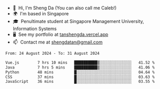 <!---
tan-sd/tan-sd is a ✨ special ✨ repository because its `README.md` (this file) appears on your GitHub profile.
You can click the Preview link to take a look at your changes.
--->
- 👋  Hi, I'm Sheng Da (You can also call me Caleb!)
- 🌍  I'm based in Singapore
- 🎓  Penultimate student at Singapore Management University, Information Systems
- 🖥️  See my portfolio at [tanshengda.vercel.app](https://tanshengda.vercel.app/)
- 📫  Contact me at [shengdatan@gmail.com](mailto:shengdatan@gmail.com)

<!--START_SECTION:waka-->

```txt
From: 24 August 2024 - To: 31 August 2024

Vue.js        7 hrs 10 mins   ██████████▒░░░░░░░░░░░░░░   41.52 %
Java          7 hrs 5 mins    ██████████▒░░░░░░░░░░░░░░   41.06 %
Python        48 mins         █░░░░░░░░░░░░░░░░░░░░░░░░   04.64 %
CSS           37 mins         █░░░░░░░░░░░░░░░░░░░░░░░░   03.63 %
JavaScript    36 mins         █░░░░░░░░░░░░░░░░░░░░░░░░   03.55 %
```

<!--END_SECTION:waka-->
